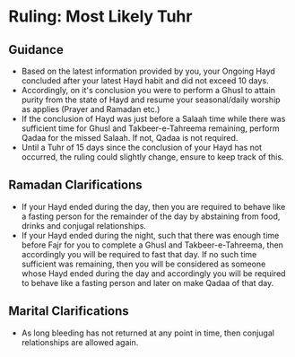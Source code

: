 # Ruling: Most Likely Tuhr

## Guidance

- Based on the latest information provided by you, your Ongoing Hayd concluded after your latest Hayd habit and did not exceed 10 days.
- Accordingly, on it's conclusion you were to perform a Ghusl to attain purity from the state of Hayd and resume your seasonal/daily worship as applies (Prayer and Ramadan etc.)
- If the conclusion of Hayd was just before a Salaah time while there was sufficient time for Ghusl and Takbeer-e-Tahreema remaining, perform Qadaa for the missed Salaah. If not, Qadaa is not required.
- Until a Tuhr of 15 days since the conclusion of your Hayd has not occurred, the ruling could slightly change, ensure to keep track of this.

## Ramadan Clarifications

- If your Hayd ended during the day, then you are required to behave like a fasting person for the remainder of the day by abstaining from food, drinks and conjugal relationships.
- If your Hayd ended during the night, such that there was enough time before Fajr for you to complete a Ghusl and Takbeer-e-Tahreema, then accordingly you will be required to fast that day. If no such time sufficient was remaining, then you will be considered as someone whose Hayd ended during the day and accordingly you will be required to behave like a fasting person and later on make Qadaa of that day.

## Marital Clarifications

- As long bleeding has not returned at any point in time, then conjugal relationships are allowed again.
